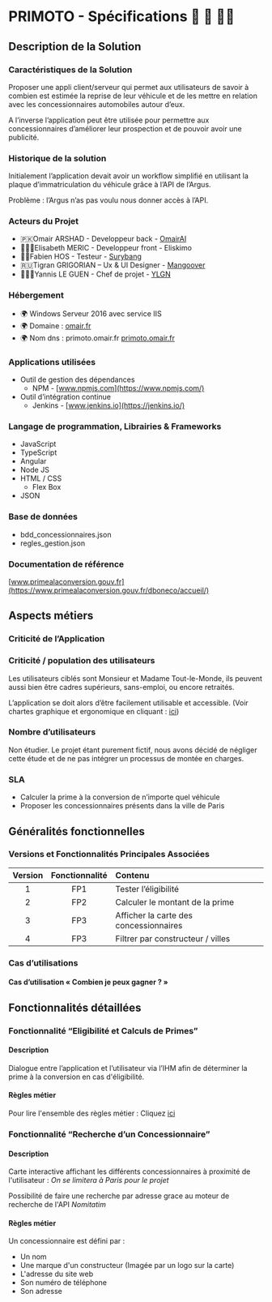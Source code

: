# PRIMOTO - Spécifications 🚗 💸 🎅🏻

## Description de la Solution

### Caractéristiques de la Solution

Proposer une appli client/serveur qui permet aux utilisateurs de savoir à combien est estimée la reprise de leur véhicule et de les mettre en relation avec les concessionnaires automobiles autour d’eux. 

A l’inverse l’application peut être utilisée pour permettre aux concessionnaires d’améliorer leur prospection et de pouvoir avoir une publicité. 

### Historique de la solution 

Initialement l’application devait avoir un workflow simplifié en utilisant la plaque d’immatriculation du véhicule grâce à l’API de l’Argus.

Problème : l’Argus n’as pas voulu nous donner accès à l’API.

### Acteurs du Projet

* 🇵🇰Omair ARSHAD - Developpeur back - [OmairAI](https://github.com/omairAI)
* 👱🏻‍♀️Elisabeth MERIC - Developpeur front - Eliskimo
* 🧔🏼Fabien HOS - Testeur - [Surybang](https://github.com/surybang)
* 🇷🇺Tigran GRIGORIAN – Ux & UI Designer - [Mangoover](https://github.com/mangoover)
* 👨🏻‍💻Yannis LE GUEN - Chef de projet - [YLGN](https://github.com/yannisleguen) 
 
### Hébergement

*	🌍 Windows Serveur 2016 avec service IIS
*	🌍 Domaine : [omair.fr](http://omair.fr)
*	🌍 Nom dns : primoto.omair.fr [primoto.omair.fr](http://primoto.omair.fr)

### Applications utilisées

*	Outil de gestion des dépendances
	*	NPM - [www.npmjs.com](https://www.npmjs.com/)
*	Outil d’intégration continue
	*	Jenkins - [www.jenkins.io](https://jenkins.io/)

### Langage de programmation, Librairies & Frameworks

*	JavaScript
*	TypeScript
*	Angular
*	Node JS
* HTML / CSS
  * Flex Box
* JSON

### Base de données

*	bdd_concessionnaires.json
*	regles_gestion.json

### Documentation de référence

[www.primealaconversion.gouv.fr](https://www.primealaconversion.gouv.fr/dboneco/accueil/)

## Aspects métiers

### Criticité de l’Application

### Criticité / population des utilisateurs

Les utilisateurs ciblés sont Monsieur et Madame Tout-le-Monde, ils peuvent aussi bien être cadres supérieurs, sans-emploi, ou encore retraités.

L’application se doit alors d’être facilement utilisable et accessible. (Voir chartes graphique et ergonomique en cliquant : [ici](https://github.com/yannisleguen/primoto/blob/master/charte_graphique.md))

### Nombre d’utilisateurs

Non étudier. Le projet étant purement fictif, nous avons décidé de négliger cette étude et de ne pas intégrer un processus de montée en charges.

### SLA

* Calculer la prime à la conversion de n’importe quel véhicule
* Proposer les concessionnaires présents dans la ville de Paris

## Généralités fonctionnelles

### Versions et Fonctionnalités Principales Associées 

| Version  |Fonctionnalité |Contenu|
|:--------:|:-------------:|:-----|
| 1 |  FP1 | Tester l’éligibilité  |
| 2 |    FP2  |Calculer le montant de la prime|
| 3 | FP3 |Afficher la carte des concessionnaires|
| 4 | FP3 |   Filtrer par constructeur / villes|

### Cas d’utilisations

#### Cas d’utilisation « Combien je peux gagner ? »

## Fonctionnalités détaillées

### Fonctionnalité “Eligibilité et Calculs de Primes”

#### Description
Dialogue entre l’application et l’utilisateur via l’IHM afin de déterminer la prime à la conversion en cas d'éligibilité.

#### Règles métier
Pour lire l'ensemble des règles métier : Cliquez [ici](https://github.com/yannisleguen/primoto/blob/master/regle_gestion.md) 

### Fonctionnalité “Recherche d’un Concessionnaire”

#### Description
Carte interactive affichant les différents concessionnaires à proximité de l'utilisateur : *On se limitera à Paris pour le projet* 

Possibilité de faire une recherche par adresse grace au moteur de recherche de l'API *Nomitatim*

#### Règles métier
Un concessionnaire est défini par :
* Un nom
* Une marque d'un constructeur (Imagée par un logo sur la carte)
* L'adresse du site web
* Son numéro de téléphone
* Son adresse

